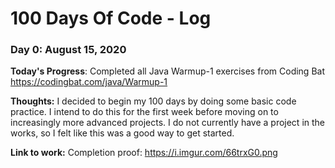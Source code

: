 # 100 Days Of Code - Log

### Day 0: August 15, 2020

**Today's Progress**: Completed all Java Warmup-1 exercises from Coding Bat https://codingbat.com/java/Warmup-1

**Thoughts:** I decided to begin my 100 days by doing some basic code practice. I intend to do this for the first week before moving on to increasingly more advanced projects. I do not currently have a project in the works, so I felt like this was a good way to get started. 

**Link to work:** Completion proof: https://i.imgur.com/66trxG0.png

